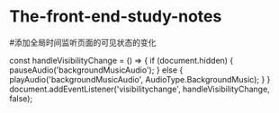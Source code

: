 # The-front-end-study-notes

#添加全局时间监听页面的可见状态的变化

const handleVisibilityChange = () => {
      if (document.hidden) {
        pauseAudio('backgroundMusicAudio');
      } else {
        playAudio('backgroundMusicAudio', AudioType.BackgroundMusic);
      }
    }
document.addEventListener('visibilitychange', handleVisibilityChange, false);
